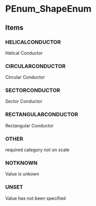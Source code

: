 # PEnum_ShapeEnum
<!-- end of short definition -->

## Items

### HELICALCONDUCTOR
Helical Conductor

### CIRCULARCONDUCTOR
Circular Conductor

### SECTORCONDUCTOR
Sector Conductor

### RECTANGULARCONDUCTOR
Rectangular Conductor

### OTHER
required category not on scale

### NOTKNOWN
Value is unkown

### UNSET
Value has not been specified
